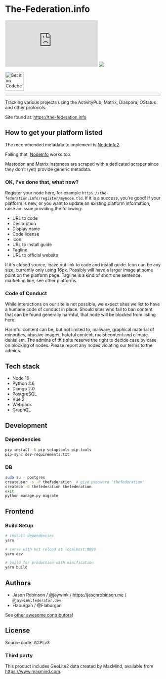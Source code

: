 # The-Federation.info

[![Join the Matrix room](https://img.shields.io/matrix/the-federation:matrix.org?label=matrix)](https://matrix.to/#/#the-federation:matrix.org)
[![](https://img.shields.io/badge/license-AGPLv3-green.svg)](https://tldrlegal.com/license/gnu-affero-general-public-license-v3-(agpl-3.0))

<a href="https://codeberg.org/thefederationinfo/the-federation.info">
    <img alt="Get it on Codeberg" src="https://codeberg.org/Codeberg/GetItOnCodeberg/media/branch/main/get-it-on-neon-blue.png" height="60">
</a>

---

Tracking various projects using the ActivityPub, Matrix, Diaspora, OStatus and other protocols.

Site found at: https://the-federation.info

## How to get your platform listed

The recommended metadata to implement is [NodeInfo2](https://git.feneas.org/jaywink/nodeinfo2).

Failing that, [NodeInfo](http://nodeinfo.diaspora.software/) works too.

Mastodon and Matrix instances are scraped with a dedicated scraper since they don't (yet) provide generic metadata.

### OK, I've done that, what now?

Register your node here, for example `https://the-federation.info/register/mynode.tld`. If it is a success, you're good! If your platform is new, or you want to update an existing platform information, raise an issue providing the following:

* URL to code
* Description
* Display name
* Code license
* Icon
* URL to install guide
* Tagline
* URL to official website

If it's closed source, leave out link to code and install guide. Icon can be any size, currently only using 16px. Possibly will have a larger image at some point on the platform page. Tagline is a kind of short one sentence marketing line, see other platforms.

### Code of Conduct

While interactions on our site is not possible, we expect sites we list to have a humane code of conduct in place. Should sites who fail to ban content that can be found generally harmful, that node will be blocked from listing here.

Harmful content can be, but not limited to, malware, graphical material of minorities, abusive images, hateful content, racist content and climate denialism. The admins of this site reserve the right to decide case by case on blocking of nodes. Please report any nodes violating our terms to the admins.

## Tech stack

* Node 16
* Python 3.6
* Django 2.0
* PostgreSQL
* Vue 2
* Webpack
* GraphQL

## Development

### Dependencies

``` bash
pip install -U pip setuptools pip-tools
pip-sync dev-requirements.txt
```

### DB

``` bash
sudo su - postgres
createuser -s -P thefederation  # give password 'thefederation'
createdb -O thefederation thefederation
exit
python manage.py migrate
```

## Frontend

### Build Setup

``` bash
# install dependencies
yarn

# serve with hot reload at localhost:8080
yarn dev

# build for production with minification
yarn build
```

## Authors

* Jason Robinson / @jaywink / https://jasonrobinson.me / `@jaywink:federator.dev`
* Flaburgan / @Flaburgan

See [other awesome contributors](https://github.com/thefederationinfo/the-federation.info/graphs/contributors)!

## License

Source code: AGPLv3

### Third party

This product includes GeoLite2 data created by MaxMind, available from https://www.maxmind.com.
